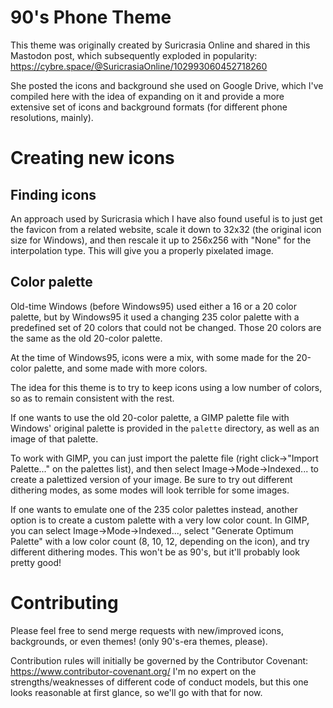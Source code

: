 90's Phone Theme
================

This theme was originally created by Suricrasia Online and shared in this Mastodon post, which subsequently exploded in
popularity:
https://cybre.space/@SuricrasiaOnline/102993060452718260

She posted the icons and background she used on Google Drive, which I've compiled here with the idea of
expanding on it and provide a more extensive set of icons and background formats (for different phone
resolutions, mainly).


Creating new icons
==============

Finding icons
---

An approach used by Suricrasia which I have also found useful is to just get the favicon from a related
website, scale it down to 32x32 (the original icon size for Windows), and then rescale it up to 256x256 with
"None" for the interpolation type. This will give you a properly pixelated image. 

Color palette
---

Old-time Windows (before Windows95) used either a 16 or a 20 color palette, but by Windows95 it used a
changing 235 color palette with a predefined set of 20 colors that could not be changed. Those 20 colors are
the same as the old 20-color palette.

At the time of Windows95, icons were a mix, with some made for the 20-color palette, and some made with more
colors.

The idea for this theme is to try to keep icons using a low number of colors, so as to remain consistent with
the rest.  

If one wants to use the old 20-color palette, a GIMP palette file with Windows' original palette is provided
in the `palette` directory, as well as an image of that palette.

To work with GIMP, you can just import the palette file (right click->"Import Palette..." on the palettes 
list), and then select Image->Mode->Indexed... to create a palettized version of your image. Be sure to try
out different dithering modes, as some modes will look terrible for some images.

If one wants to emulate one of the 235 color palettes instead, another option is to create a custom palette
with a very low color count. In GIMP, you can select Image->Mode->Indexed..., select "Generate Optimum
Palette" with a low color count (8, 10, 12, depending on the icon), and try different dithering modes. This
won't be as 90's, but it'll probably look pretty good!


Contributing
============

Please feel free to send merge requests with new/improved icons, backgrounds, or even themes! (only 90's-era
themes, please).

Contribution rules will initially be governed by the Contributor Covenant: https://www.contributor-covenant.org/
I'm no expert on the strengths/weaknesses of different code of conduct models, but this one looks reasonable
at first glance, so we'll go with that for now.

